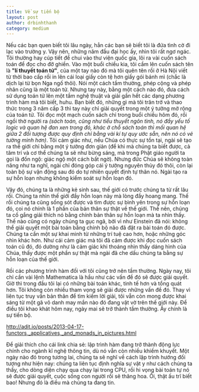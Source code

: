 ```yaml
---
title: Về sự tiến bộ
layout: post
author: drbinhthanh
category: medium
---
```


Nếu các bạn quen biết tôi lâu ngày, hẳn các bạn sẽ biết tôi là đứa tình cờ đi lạc vào trường y. Vậy nên, những năm đầu đại học ấy, nhìn tôi rất ngơ ngác. Tôi thường hay cúp tiết để chui vào thư viện quốc gia, lôi ra vài cuốn sách toán để đọc cho đỡ ghiền. Vào một buổi chiều kia, tôi cầm lên cuốn sách tên là **"lí thuyết toán tử"**, của một tay nào đó mà tôi quên tên rồi ở Hà Nội viết từ thời bao cấp rồi in lên cái loại giấy còn tệ hơn giấy gói bánh mì (chắc là dịch lại từ bọn Nga ngố thôi). Nói một cách tầm thường, phép cộng và phép nhân cũng là một toán tử. Nhưng tay này, bằng một cách nào đó, đưa cách sử dụng toán tử lên một tầm nghệ thuật và giải gần hết các dạng phương trình hàm mà tôi biết, huhu. Bạn biết đó, những gì mà tôi trăn trở và thao thức trong 3 năm cấp 3 thì tay này chỉ giải quyết trong một ý tưởng mở rộng của toán tử. Tôi đọc một mạch cuốn sách chỉ trong buổi chiều hôm đó, rồi ngồi thờ người ra *(sách toán, cũng như tiểu thuyết ngôn tình, nó đầy yếu tố logic và quan hệ đan xen trong đó, khác ở chỗ sách toán thì mối quan hệ giữa 2 đối tượng được quy định chỉ bằng vài kí tự quy ước sẵn, nên nó có vẻ tường minh hơn)*. Tôi cảm giác như, nếu Chúa có thực sự tồn tại, ngài sẽ tạo ra thế giới chỉ bằng một ý tưởng đơn giản (để khi mà chúng ta biết được, cả tâm trí và cơ thể chúng ta sẽ như bừng sáng, mà trong Phật giáo người ta gọi là đốn ngộ: giác ngộ một cách bất ngờ). Nhưng đức Chúa sẽ không toàn năng như ta nghĩ, ngài chỉ đóng góp cái ý tưởng nguyên thủy đó thôi, còn lại toàn bộ sự vận động sau đó do tự nhiên quyết định tự thân nó. Ngài tạo ra sự hỗn loạn nhưng không kiểm soát sự hỗn loạn đó.

Vậy đó, chúng ta là những kẻ sinh sau, thế giới có trước chúng ta từ rất lâu rồi. Chúng ta nhìn thế giới đầy hỗn loạn này mà lòng đầy hoang mang. Thế rồi chúng ta cũng sống sót được và tìm được sự bình yên trong sự hỗn loạn đó, coi nó chính là 1 phần của bản thân sự thật về thế giới. Thế nên, chúng ta cố gắng giải thích nó bằng chính bản thân sự hỗn loạn mà ta nhìn thấy. Thế nào cũng có ngày chúng ta gục ngã, bởi vì như Einstein đã nói: không thể giải quyết một bài toán bằng chính bộ não đã đặt ra bài toán đó được. Chúng ta cần một sự khai minh từ những trí tuệ cao hơn, hoặc những góc nhìn khác hơn. Như cái cảm giác mà tôi đã cảm được khi đọc cuốn sách toán cũ đó, đó dường như là cảm giác khi thoáng nhìn thấy dáng hình của Chúa, thấy được một phần sự thật mà ngài đã che dấu chúng ta bằng sự hỗn loạn của thế giới.

Rồi các phương trình hàm đối với tôi cũng trở nên tầm thường. Ngày nay, tôi chỉ cần vài lệnh Mathematica là hầu như các vấn đề đó sẽ được giải quyết. Giờ thì trong đầu tôi lại có những bài toán khác, tinh tế hơn và tổng quát hơn. Tôi không còn nhiều tham vọng sẽ giải được những vấn đề đó. Thay vì liên tục truy vấn bản thân để tìm kiếm lời giải, tôi vẫn còn mong được khai sáng từ một gã vô danh may mắn nào đó đang vật vờ trên thế giới này. Để điều tôi khao khát hôm nay, ngày mai sẽ trở thành tầm thường. Ấy chính là sự tiến bộ.

http://adit.io/posts/2013-04-17-functors,_applicatives,_and_monads_in_pictures.html

Để giải thích cho cái link chia sẻ: lập trình hàm đang trở thành động lực chính cho ngành kĩ nghệ thông tin, dù nó vẫn còn nhiều khiếm khuyết. Một ngày nào đó trong tương lai, chúng ta sẽ nghĩ về cách lập trình hướng đối tượng như hiện nay: chúng ta liên tục định nghĩa sự vật y như cách chúng ta thấy, cho dòng diện chạy qua chạy lại trong CPU, rồi hi vọng bài toán tự nó sẽ được giải quyết, cuộc sống con người rồi sẽ thăng hoa. Ôi, thật ấu trĩ biết bao! Nhưng đó là điều mà chúng ta đang tin.